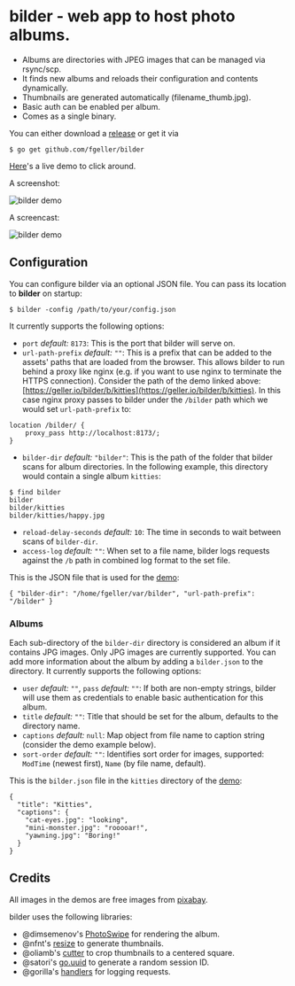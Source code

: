 # bilder - web app to host photo albums.

 - Albums are directories with JPEG images that can be managed via rsync/scp.
 - It finds new albums and reloads their configuration and contents dynamically.
 - Thumbnails are generated automatically (filename_thumb.jpg).
 - Basic auth can be enabled per album.
 - Comes as a single binary.

You can either download a [release](https://github.com/fgeller/bilder/releases) or get it via

```
$ go get github.com/fgeller/bilder
```

[Here](https://felix.geller.io/bilder/b/kitties)'s a live demo to click around.

A screenshot:

![bilder demo](screenshot.png)

A screencast:

![bilder demo](demo.gif)

## Configuration

You can configure bilder via an optional JSON file. You can pass its location to **bilder** on startup:

```
$ bilder -config /path/to/your/config.json
```

It currently supports the following options:

 + `port` *default:* `8173`: This is the port that bilder will serve on.
 + `url-path-prefix` *default:* `""`: This is a prefix that can be added to the assets' paths that are loaded from the browser. This allows bilder to run behind a proxy like nginx (e.g. if you want to use nginx to  terminate the HTTPS connection). Consider the path of the demo linked above: [https://geller.io/bilder/b/kitties](https://geller.io/bilder/b/kitties). In this case nginx proxy passes to bilder under the `/bilder` path which we would set `url-path-prefix` to:
```
location /bilder/ {
    proxy_pass http://localhost:8173/;
}
```
 + `bilder-dir` *default:* `"bilder"`: This is the path of the folder that bilder scans for album directories. In the following example, this directory would contain a single album `kitties`:
```
$ find bilder
bilder
bilder/kitties
bilder/kitties/happy.jpg
```
 + `reload-delay-seconds` *default:* `10`: The time in seconds to wait between scans of `bilder-dir`.
 + `access-log` *default:* `""`: When set to a file name, bilder logs requests against the `/b` path in combined log format to the set file.

This is the JSON file that is used for the [demo](https://geller.io/bilder/b/kitties):
```
{ "bilder-dir": "/home/fgeller/var/bilder", "url-path-prefix": "/bilder" }
```

### Albums

Each sub-directory of the `bilder-dir` directory is considered an album if it contains JPG images.
Only JPG images are currently supported.
You can add more information about the album by adding a `bilder.json` to the directory.
It currently supports the following options:

 + `user` *default:* `""`, `pass` *default:* `""`: If both are non-empty strings, bilder will use them as credentials to enable basic authentication for this album.
 + `title` *default:* `""`: Title that should be set for the album, defaults to the directory name.
 + `captions` *default:* `null`: Map object from file name to caption string (consider the demo example below).
 + `sort-order` *default:* `""`: Identifies sort order for images, supported: `ModTime` (newest first), `Name` (by file name, default).

This is the `bilder.json` file in the `kitties` directory of the [demo](https://geller.io/bilder/b/kitties):
```
{
  "title": "Kitties",
  "captions": {
    "cat-eyes.jpg": "looking",
    "mini-monster.jpg": "rooooar!",
    "yawning.jpg": "Boring!"
  }
}
```

## Credits

All images in the demos are free images from [pixabay](https://pixabay.com/).

bilder uses the following libraries:

 + @dimsemenov's [PhotoSwipe](https://github.com/dimsemenov/PhotoSwipe) for rendering the album.
 + @nfnt's [resize](https://github.com/nfnt/resize) to generate thumbnails.
 + @oliamb's [cutter](https://github.com/oliamb/cutter) to crop thumbnails to a centered square.
 + @satori's [go.uuid](https://github.com/satori/go.uuid) to generate a random session ID.
 + @gorilla's [handlers](https://github.com/gorilla/handlers) for logging requests.
